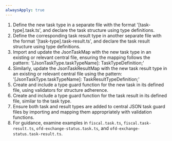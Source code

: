 ```yaml
---
alwaysApply: true
---
```


1. Define the new task type in a separate file with the format '[task-type].task.ts', and declare the task structure using type definitions.
2. Define the corresponding task result type in another separate file with the format '[task-type].task-result.ts', and declare the task result structure using type definitions.
3. Import and update the JsonTaskMap with the new task type in an existing or relevant central file, ensuring the mapping follows the pattern: '[JsonTaskType.taskTypeName]: TaskTypeDefinition;'
4. Similarly, update the JsonTaskResultMap with the new task result type in an existing or relevant central file using the pattern: '[JsonTaskType.taskTypeName]: TaskResultTypeDefinition;'
5. Create and include a type guard function for the new task in its defined file, using validators for structure adherence.
6. Create and include a type guard function for the task result in its defined file, similar to the task type.
7. Ensure both task and result types are added to central JSON task guard files by importing and mapping them appropriately with validation functions.
8. For guidance, examine examples in `fiscal.task.ts`, `fiscal.task-result.ts`, `ofd-exchange-status.task.ts`, and `ofd-exchange-status.task-result.ts`.

